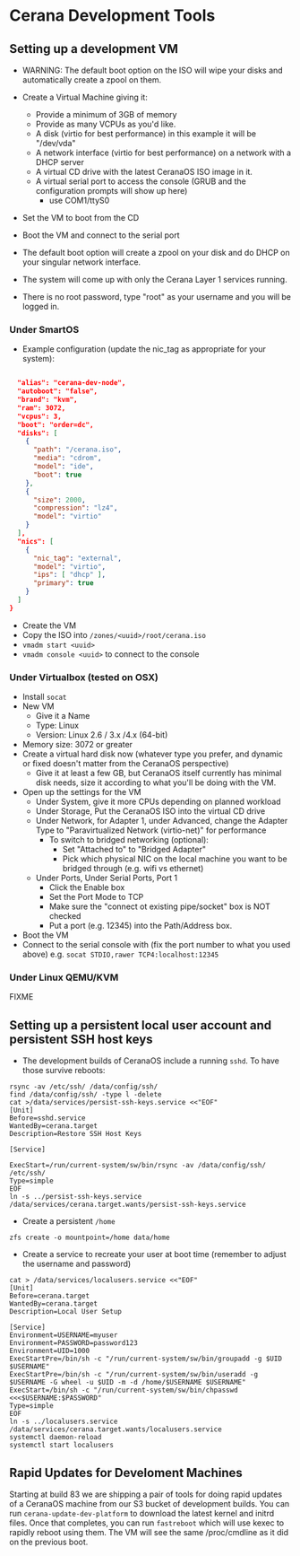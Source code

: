 # Cerana Development Tools

## Setting up a development VM

* WARNING: The default boot option on the ISO will wipe your disks and automatically create a zpool on them.

* Create a Virtual Machine giving it:
  * Provide a minimum of 3GB of memory
  * Provide as many VCPUs as you'd like.
  * A disk (virtio for best performance) in this example it will be "/dev/vda"
  * A network interface (virtio for best performance) on a network with a DHCP server 
  * A virtual CD drive with the latest CeranaOS ISO image in it.
  * A virtual serial port to access the console (GRUB and the configuration prompts will show up here)
    * use COM1/ttyS0
* Set the VM to boot from the CD
* Boot the VM and connect to the serial port
* The default boot option will create a zpool on your disk and do DHCP on your singular network interface.
* The system will come up with only the Cerana Layer 1 services running.
* There is no root password, type "root" as your username and you will be logged in.

### Under SmartOS

* Example configuration (update the nic_tag as appropriate for your system):
```json

  "alias": "cerana-dev-node",
  "autoboot": "false",
  "brand": "kvm",
  "ram": 3072,
  "vcpus": 3,
  "boot": "order=dc",
  "disks": [
    {
      "path": "/cerana.iso",
      "media": "cdrom",
      "model": "ide",
      "boot": true
    },
    {
      "size": 2000,
      "compression": "lz4",
      "model": "virtio"
    }
  ],
  "nics": [
    {
      "nic_tag": "external",
      "model": "virtio",
      "ips": [ "dhcp" ],
      "primary": true
    }
  ]
}
```
* Create the VM
* Copy the ISO into `/zones/<uuid>/root/cerana.iso`
* `vmadm start <uuid>`
* `vmadm console <uuid>` to connect to the console

### Under Virtualbox (tested on OSX)

* Install `socat`
* New VM
  * Give it a Name
  * Type: Linux
  * Version: Linux 2.6 / 3.x /4.x (64-bit)
* Memory size: 3072 or greater
* Create a virtual hard disk now (whatever type you prefer, and dynamic or fixed doesn't matter from the CeranaOS perspective)
  * Give it at least a few GB, but CeranaOS itself currently has minimal disk needs, size it according to what you'll be doing with the VM.
* Open up the settings for the VM
  * Under System, give it more CPUs depending on planned workload
  * Under Storage, Put the CeranaOS ISO into the virtual CD drive
  * Under Network, for Adapter 1, under Advanced, change the Adapter Type to "Paravirtualized Network (virtio-net)" for performance
    * To switch to bridged networking (optional):
      * Set "Attached to" to "Bridged Adapter"
      * Pick which physical NIC on the local machine you want to be bridged through (e.g. wifi vs ethernet)
  * Under Ports, Under Serial Ports, Port 1
    * Click the Enable box
    * Set the Port Mode to TCP
    * Make sure the "connect ot existing pipe/socket" box is NOT checked
    * Put a port (e.g. 12345) into the Path/Address box.
* Boot the VM
* Connect to the serial console with (fix the port number to what you used above) e.g. `socat STDIO,rawer TCP4:localhost:12345`

### Under Linux QEMU/KVM

FIXME

## Setting up a persistent local user account and persistent SSH host keys

* The development builds of CeranaOS include a running `sshd`. To have those survive reboots:
```
rsync -av /etc/ssh/ /data/config/ssh/
find /data/config/ssh/ -type l -delete
cat >/data/services/persist-ssh-keys.service <<"EOF"
[Unit]
Before=sshd.service
WantedBy=cerana.target
Description=Restore SSH Host Keys

[Service]

ExecStart=/run/current-system/sw/bin/rsync -av /data/config/ssh/ /etc/ssh/
Type=simple
EOF
ln -s ../persist-ssh-keys.service /data/services/cerana.target.wants/persist-ssh-keys.service
```
* Create a persistent `/home`
```
zfs create -o mountpoint=/home data/home
```
* Create a service to recreate your user at boot time (remember to adjust the username and password)
```
cat > /data/services/localusers.service <<"EOF"
[Unit]
Before=cerana.target
WantedBy=cerana.target
Description=Local User Setup

[Service]
Environment=USERNAME=myuser
Environment=PASSWORD=password123
Environment=UID=1000
ExecStartPre=/bin/sh -c "/run/current-system/sw/bin/groupadd -g $UID $USERNAME"
ExecStartPre=/bin/sh -c "/run/current-system/sw/bin/useradd -g $USERNAME -G wheel -u $UID -m -d /home/$USERNAME $USERNAME"
ExecStart=/bin/sh -c "/run/current-system/sw/bin/chpasswd <<<$USERNAME:$PASSWORD"
Type=simple
EOF
ln -s ../localusers.service /data/services/cerana.target.wants/localusers.service
systemctl daemon-reload
systemctl start localusers
```

## Rapid Updates for Develoment Machines

Starting at build 83 we are shipping a pair of tools for doing rapid updates of a CeranaOS machine from our S3 bucket of development builds.
You can run `cerana-update-dev-platform` to download the latest kernel and initrd files.
Once that completes, you can run `fastreboot` which will use kexec to rapidly reboot using them. The VM will see the same /proc/cmdline as it did on the previous boot.
